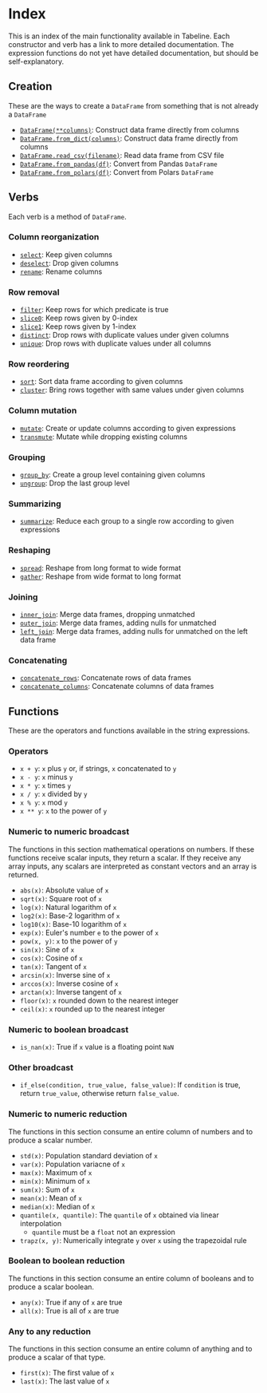 # Index

This is an index of the main functionality available in Tabeline. Each constructor and verb has a link to more detailed documentation. The expression functions do not yet have detailed documentation, but should be self-explanatory.

## Creation

These are the ways to create a `DataFrame` from something that is not already a `DataFrame`

* [`DataFrame(**columns)`](creation.md#dataframe): Construct data frame directly from columns
* [`DataFrame.from_dict(columns)`](creation.md#dataframefrom_dict): Construct data frame directly from columns
* [`DataFrame.read_csv(filename)`](creation.md#dataframeread_csv): Read data frame from CSV file
* [`DataFrame.from_pandas(df)`](creation.md#dataframefrom_pandas): Convert from Pandas `DataFrame`
* [`DataFrame.from_polars(df)`](creation.md#dataframefrom_polars): Convert from Polars `DataFrame`

## Verbs

Each verb is a method of `DataFrame`.

### Column reorganization

* [`select`](verbs/select.md#select): Keep given columns
* [`deselect`](verbs/select.md#deselect): Drop given columns
* [`rename`](verbs/select.md#rename): Rename columns

### Row removal

* [`filter`](verbs/filter.md#filter): Keep rows for which predicate is true
* [`slice0`](verbs/filter.md#slice0): Keep rows given by 0-index
* [`slice1`](verbs/filter.md#slice1): Keep rows given by 1-index
* [`distinct`](verbs/filter.md#distinct): Drop rows with duplicate values under given columns
* [`unique`](verbs/filter.md#unique): Drop rows with duplicate values under all columns

### Row reordering

* [`sort`](verbs/sort.md#sort): Sort data frame according to given columns
* [`cluster`](verbs/sort.md#cluster): Bring rows together with same values under given columns

### Column mutation

* [`mutate`](verbs/mutate.md#mutate): Create or update columns according to given expressions
* [`transmute`](verbs/mutate.md#transmute): Mutate while dropping existing columns

### Grouping

* [`group_by`](verbs/group_by.md#group_by): Create a group level containing given columns
* [`ungroup`](verbs/group_by.md#ungroup): Drop the last group level

### Summarizing

* [`summarize`](verbs/summarize.md#summarize): Reduce each group to a single row according to given expressions

### Reshaping

* [`spread`](verbs/spread.md#spread): Reshape from long format to wide format
* [`gather`](verbs/spread.md#gather): Reshape from wide format to long format

### Joining

* [`inner_join`](verbs/join.md#inner_join): Merge data frames, dropping unmatched
* [`outer_join`](verbs/join.md#outer_join): Merge data frames, adding nulls for unmatched
* [`left_join`](verbs/join.md#left_join): Merge data frames, adding nulls for unmatched on the left data frame

### Concatenating

* [`concatenate_rows`](verbs/concatenate.md#concatenate_rows): Concatenate rows of data frames
* [`concatenate_columns`](verbs/concatenate.md#concatenate_columns): Concatenate columns of data frames

## Functions

These are the operators and functions available in the string expressions.

### Operators

* `x + y`: `x` plus `y` or, if strings, `x` concatenated to `y`
* `x - y`: `x` minus `y`
* `x * y`: `x` times `y`
* `x / y`: `x` divided by `y`
* `x % y`: `x` mod `y`
* `x ** y`: `x` to the power of `y`

### Numeric to numeric broadcast

The functions in this section mathematical operations on numbers. If these functions receive scalar inputs, they return a scalar. If they receive any array inputs, any scalars are interpreted as constant vectors and an array is returned.

* `abs(x)`: Absolute value of `x`
* `sqrt(x)`: Square root of `x`
* `log(x)`: Natural logarithm of `x`
* `log2(x)`: Base-2 logarithm of `x`
* `log10(x)`: Base-10 logarithm of `x`
* `exp(x)`: Euler's number `e` to the power of `x`
* `pow(x, y)`: `x` to the power of `y`
* `sin(x)`: Sine of `x`
* `cos(x)`: Cosine of `x`
* `tan(x)`: Tangent of `x`
* `arcsin(x)`: Inverse sine of `x`
* `arccos(x)`: Inverse cosine of `x`
* `arctan(x)`: Inverse tangent of `x`
* `floor(x)`: `x` rounded down to the nearest integer
* `ceil(x)`: `x` rounded up to the nearest integer

### Numeric to boolean broadcast

* `is_nan(x)`: True if `x` value is a floating point `NaN`

### Other broadcast

* `if_else(condition, true_value, false_value)`: If `condition` is true, return `true_value`, otherwise return `false_value`.

### Numeric to numeric reduction

The functions in this section consume an entire column of numbers and to produce a scalar number.

* `std(x)`: Population standard deviation of `x`
* `var(x)`: Population variacne of `x`
* `max(x)`: Maximum of `x`
* `min(x)`: Minimum of `x`
* `sum(x)`: Sum of `x`
* `mean(x)`: Mean of `x`
* `median(x)`: Median of `x`
* `quantile(x, quantile)`: The `quantile` of `x` obtained via linear interpolation
  * `quantile` must be a `float` not an expression
* `trapz(x, y)`: Numerically integrate `y` over `x` using the trapezoidal rule

### Boolean to boolean reduction

The functions in this section consume an entire column of booleans and to produce a scalar boolean.

* `any(x)`: True if any of `x` are true
* `all(x)`: True is all of `x` are true

### Any to any reduction

The functions in this section consume an entire column of anything and to produce a scalar of that type.

* `first(x)`: The first value of `x`
* `last(x)`: The last value of `x`
